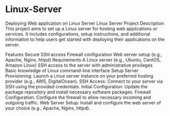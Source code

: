 # Linux-Server
Deploying Web application on Linux Server
Linux Server Project
Description
This project aims to set up a Linux server for hosting web applications or services. It includes configurations, setup instructions, and additional information to help users get started with deploying their applications on the server.

Features
Secure SSH access
Firewall configuration
Web server setup (e.g., Apache, Nginx, httpd)
Requirements
A Linux server (e.g., Ubuntu, CentOS, Amazon Linux)
SSH access to the server with administrative privileges
Basic knowledge of Linux command-line interface
Setup
Server Provisioning: Launch a Linux server instance on your preferred hosting provider (e.g., AWS, DigitalOcean).
SSH Access: Connect to your server via SSH using the provided credentials.
Initial Configuration: Update the package repository and install necessary software packages.
Firewall Configuration: Configure the firewall to allow necessary incoming and outgoing traffic.
Web Server Setup: Install and configure the web server of your choice (e.g., Apache, Nginx, httpd).
